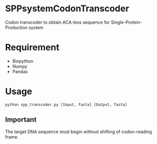 # SPPsystemCodonTranscoder
Codon transcoder to obtain ACA-less sequence for Single-Protein-Production system

# Requirement
* Biopython
* Numpy
* Pandas

# Usage
`python spp_transcoder.py [Input, fasta] [Output, fasta]`

## Important
The target DNA sequence must begin without shifting of codon-reading frame.
